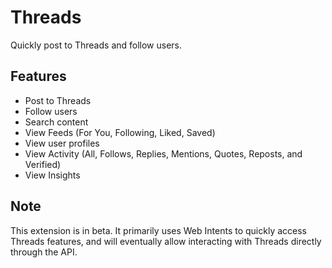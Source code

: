 # Threads

Quickly post to Threads and follow users.

## Features

- Post to Threads
- Follow users
- Search content
- View Feeds (For You, Following, Liked, Saved)
- View user profiles
- View Activity (All, Follows, Replies, Mentions, Quotes, Reposts, and Verified)
- View Insights

## Note

This extension is in beta. It primarily uses Web Intents to quickly access Threads features, and will eventually allow interacting with Threads directly through the API.
